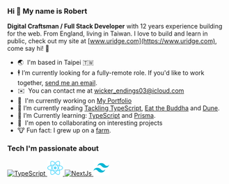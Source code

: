 ### Hi 👋 My name is Robert

**Digital Craftsman / Full Stack Developer** with 12 years experience building for the web. From England, living in Taiwan. I love to build and learn in public, check out my site at [www.uridge.com](https://www.uridge.com), come say hi! 🙋

- 🌏  I'm based in Taipei 🇹🇼
- 🕴 I’m currently looking for a fully-remote role. If you'd like to work together, [send me an email](mailto:wicker_endings03@icloud.com).
- ✉️  You can contact me at [wicker_endings03@icloud.com](mailto:wicker_endings03@icloud.com)
- 🚀  I'm currently working on [My Portfolio](https://www.uridge.com)
- 📖 I’m currently reading [Tackling TypeScript](https://exploringjs.com/tackling-ts/index.html), [Eat the Buddha](https://www.goodreads.com/book/show/33877608-eat-the-buddha) and [Dune](https://www.goodreads.com/book/show/44767458-dune).
- 🌱 I’m Currently learning: [TypeScript](https://www.typescriptlang.org/) and [Prisma](https://www.prisma.io).
- 🤝  I'm open to collaborating on interesting projects
- 🐮 Fun fact: I grew up on a [farm](https://www.towningsfarm.co.uk).

### Tech I'm passionate about

<p align="left">
  <a href="https://www.typescriptlang.org/">
    <img
      src="https://raw.githubusercontent.com/danielcranney/readme-generator/main/public/icons/skills/typescript-colored.svg"
      width="36"
      height="36"
      alt="TypeScript"
    />
  </a>
  <a href="https://reactjs.org/">
    <img
      src="https://raw.githubusercontent.com/ruridge/ruridge/main/assets/react.svg"
      width="36"
      height="36"
      alt="React"
    />
  </a>
  <a href="https://nextjs.org/docs">
    <img
      src="https://raw.githubusercontent.com/danielcranney/readme-generator/main/public/icons/skills/nextjs-colored.svg"
      width="36"
      height="36"
      alt="NextJs"
    />
  </a>
  <a href="https://tailwindcss.com/">
    <img
      src="https://raw.githubusercontent.com/ruridge/ruridge/main/assets/tailwindcss-mark.svg"
      width="36"
      height="36"
      alt="Tailwind CSS"
    />
  </a>
</p>
<!--
<a href="https://github.com/ruridge" align="left">
  <img src="https://github-readme-stats.vercel.app/api/top-langs/?username=ruridge&layout=compact&langs_count=6&title_color=c8d1d8&text_color=c8d1d8&icon_color=3382ed&bg_color=181824&hide_border=true&locale=en&custom_title=Top%20%Languages" alt="Top Languages" />
</a>
-->
